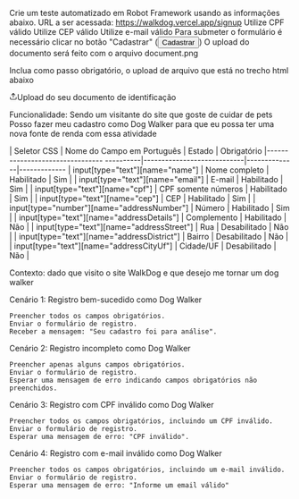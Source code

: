 Crie um teste automatizado em Robot Framework usando as informações abaixo.
URL a ser acessada: https://walkdog.vercel.app/signup
Utilize CPF válido 
Utilize CEP válido
Utilize e-mail válido 
Para submeter o formulário é necessário clicar no botão "Cadastrar" (<button type="submit" class="button-register">Cadastrar</button>)
O upload do documento será feito com o arquivo document.png 

Inclua como passo obrigatório, o upload de arquivo que está no trecho html abaixo 
<p><svg stroke="currentColor" fill="none" stroke-width="2" viewBox="0 0 24 24" stroke-linecap="round" stroke-linejoin="round" height="1em" width="1em" xmlns="http://www.w3.org/2000/svg"><path d="M21 15v4a2 2 0 0 1-2 2H5a2 2 0 0 1-2-2v-4"></path><polyline points="17 8 12 3 7 8"></polyline><line x1="12" y1="3" x2="12" y2="15"></line></svg>Upload do seu documento de identificação</p>


Funcionalidade:
Sendo um visitante do site que goste de cuidar de pets 
Posso fazer meu cadastro como Dog Walker 
para que eu possa ter uma nova fonte de renda com essa atividade 


| Seletor CSS                                | Nome do Campo em Português | Estado       | Obrigatório
|--------------------------------  ----------|----------------------------|--------------|-------------
| input[type="text"][name="name"]            | Nome completo              | Habilitado   | Sim |
| input[type="text"][name="email"]           | E-mail                     | Habilitado   | Sim |
| input[type="text"][name="cpf"]             | CPF somente números        | Habilitado   | Sim |
| input[type="text"][name="cep"]             | CEP                        | Habilitado   | Sim |
| input[type="number"][name="addressNumber"] | Número                     | Habilitado   | Sim |
| input[type="text"][name="addressDetails"]  | Complemento                | Habilitado   | Não |
| input[type="text"][name="addressStreet"]   | Rua                        | Desabilitado | Não |
| input[type="text"][name="addressDistrict"] | Bairro                     | Desabilitado | Não |
| input[type="text"][name="addressCityUf"]   | Cidade/UF                  | Desabilitado | Não |


Contexto: dado que visito o site WalkDog 
e que desejo me tornar um dog walker 

Cenário 1: Registro bem-sucedido como Dog Walker

    Preencher todos os campos obrigatórios.
    Enviar o formulário de registro.
    Receber a mensagem: "Seu cadastro foi para análise".

Cenário 2: Registro incompleto como Dog Walker

    Preencher apenas alguns campos obrigatórios.
    Enviar o formulário de registro.
    Esperar uma mensagem de erro indicando campos obrigatórios não preenchidos.

Cenário 3: Registro com CPF inválido como Dog Walker

    Preencher todos os campos obrigatórios, incluindo um CPF inválido.
    Enviar o formulário de registro.
    Esperar uma mensagem de erro: "CPF inválido".

Cenário 4: Registro com e-mail inválido como Dog Walker

    Preencher todos os campos obrigatórios, incluindo um e-mail inválido.
    Enviar o formulário de registro.
    Esperar uma mensagem de erro: "Informe um email válido"